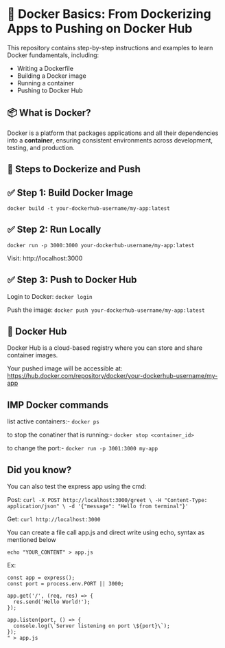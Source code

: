 # 🐳 Docker Basics: From Dockerizing Apps to Pushing on Docker Hub

This repository contains step-by-step instructions and examples to learn Docker fundamentals, including:
- Writing a Dockerfile
- Building a Docker image
- Running a container
- Pushing to Docker Hub

## 📦 What is Docker?

Docker is a platform that packages applications and all their dependencies into a **container**, ensuring consistent environments across development, testing, and production.

## 🧪 Steps to Dockerize and Push

## ✅ Step 1: Build Docker Image
`docker build -t your-dockerhub-username/my-app:latest`

## ✅ Step 2: Run Locally
`docker run -p 3000:3000 your-dockerhub-username/my-app:latest`

Visit: http://localhost:3000

## ✅ Step 3: Push to Docker Hub
Login to Docker:
`docker login`

Push the image:
`docker push your-dockerhub-username/my-app:latest`

## 🐙 Docker Hub
Docker Hub is a cloud-based registry where you can store and share container images.

Your pushed image will be accessible at:
https://hub.docker.com/repository/docker/your-dockerhub-username/my-app

## IMP Docker commands
list active containers:-
`docker ps`

to stop the conatiner that is running:-
`docker stop <container_id>`

to change the port:-
`docker run -p 3001:3000 my-app`

## Did you know?
You can also test the express app using the cmd:

Post: `curl -X POST http://localhost:3000/greet \
  -H "Content-Type: application/json" \
  -d '{"message": "Hello from terminal"}'`

Get: `curl http://localhost:3000`
  
You can create a file call app.js and direct write using echo, syntax as mentioned below

`echo "YOUR_CONTENT" > app.js`

Ex: 
```echo "const express = require('express');
const app = express();
const port = process.env.PORT || 3000;

app.get('/', (req, res) => {
  res.send('Hello World!');
});

app.listen(port, () => {
  console.log(\`Server listening on port \${port}\`);
});
" > app.js
